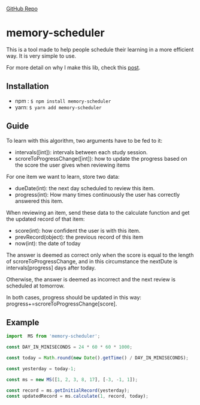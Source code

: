 [GitHub Repo](https://github.com/lo-tp/memory-scheduler)

# memory-scheduler

This is a tool made to help people schedule their learning in a more efficient way. It is very simple to use.

For more detail on why I make this lib, check this [post][blog].

## Installation
- npm : `$ npm install memory-scheduler`
- yarn: `$ yarn add memory-scheduler`

## Guide
To learn with this algorithm, two arguments have to be fed to it:

- intervals([int]): intervals between each study session.
- scroreToProgressChange([int]): how to update the progress based on the score the user gives when reviewing items

For one item we want to learn, store two data:

- dueDate(int): the next day scheduled to review this item.
- progress(int): How many times continuously the user has correctly answered this item.

When reviewing an item, send these data to the calculate function and get the updated record of that item:

- score(int): how confident the user is with this item.
- prevRecord(object): the previous record of this item
- now(int): the date of today

The answer is deemed as correct only when the score is equal to the length of scroreToProgressChange, and in this circumstance the nextDute is intervals[progress] days after today.

Otherwise, the answer is deemed as incorrect and the next review is scheduled at tomorrow.

In both cases, progress should be updated in this way: progress+=scroreToProgressChange[score].


## Example
```javascript
import  MS from 'memory-scheduler';

const DAY_IN_MINISECONDS = 24 * 60 * 60 * 1000;

const today = Math.round(new Date().getTime() / DAY_IN_MINISECONDS);

const yesterday = today-1;

const ms = new MS([1, 2, 3, 8, 17], [-3, -1, 1]);

const record = ms.getInitialRecord(yesterday);
const updatedRecord = ms.calculate(1, record, today);

```
[blog]:http://blog.lotp.xyz/2018/08/12/A-Simple-But-Effective-Spaced-Repitition-Algorithm-MS/